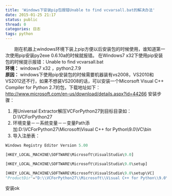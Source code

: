 ```yaml
---
title: 'Windows下安装pip包报错Unable to find vcvarsall.bat的解决办法'
date: 2015-01-25 21:17
status: public
thread: 0
categories: 日志
tags: python
---
```

&emsp;&emsp;刚在机器上windows环境下装上pip方便以后安装包的时候使用，谁知道第一次使用pip安装py2exe 0.6.10a的时候就报错。
在Windows7 x32下使用pip安装包的时候提示报错：Unable to find vcvarsall.bat <br />
**环境：** windows7 x32 ，python2.7.9 <br />
**原因：** windows下使用pip安装包的时候需要机器装有vs2008，VS2010和VS2012还不行，如果不想装VS2008的话，可以安装一个Micorsoft Visual C++ Compiler for Python 2.7的包，下载地址如下：<br />
http://www.microsoft.com/en-us/download/details.aspx?id=44266
安装步骤：
1. 用Universal Extractor解压VCForPython27到目标目录如：D:\VCForPython27
2. 环境变量－－系统变量－－变量Path添加:D:\VCForPython27\Microsoft\Visual C++ for Python\9.0\VC\bin
3. 导入注册表：
```python
Windows Registry Editor Version 5.00

[HKEY_LOCAL_MACHINE\SOFTWARE\Microsoft\VisualStudio\9.0]

[HKEY_LOCAL_MACHINE\SOFTWARE\Microsoft\VisualStudio\9.0\setup]

[HKEY_LOCAL_MACHINE\SOFTWARE\Microsoft\VisualStudio\9.0\setup\VC]
"ProductDir"="D:\\VCForPython27\\Microsoft\\Visual C++ for Python\\9.0\\"
```
安装ok
